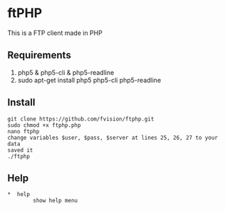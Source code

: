 #  ftPHP

This is a FTP client made in PHP


Requirements
-------------
1. php5 & php5-cli & php5-readline   
2. sudo apt-get install php5 php5-cli php5-readline

Install
-------
	git clone https://github.com/fvision/ftphp.git
	sudo chmod +x ftphp.php
	nano ftphp
	change variables $user, $pass, $server at lines 25, 26, 27 to your data
	saved it
	./ftphp


Help
----
	*  help
	        show help menu  
